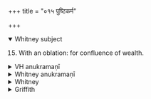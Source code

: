 +++
title = "०१५ पुष्टिकर्म"

+++
<details open><summary>Whitney subject</summary>

15. With an oblation: for confluence of wealth.
</details>

<details><summary>VH anukramaṇī</summary>

पुष्टिकर्म।  
१-४ अथर्वा। सिन्धवः,(वाताः, पतत्रिणः)। अनुष्टुप्, १-२ भुरिक्पथ्या पङ्क्तिः।
</details>

<details><summary>Whitney anukramaṇī</summary>

[Atharvan.—sāindhavam. ānuṣṭubham: 2. bhurikpathyāpan̄kti.]
</details>

<details><summary>Whitney</summary>

### Comment
Found in Pāipp. i. (in the verse-order 1, 4, 3, 2). Used by Kāuś. only in a general rite for prosperity (19. 4), to accompany a douche for persons bringing water from two navigable streams and partaking of a dish of mixed grain; it is also reckoned (19. 1, note) to the puṣṭika mantras, or hymns bringing prosperity.


### Translations
Translated: Weber, iv. 409; Ludwig, p. 371; Griffith, i. 19.
</details>

<details><summary>Griffith</summary>

A prayer for the prosperity of an institutor of sacrifice
</details>

